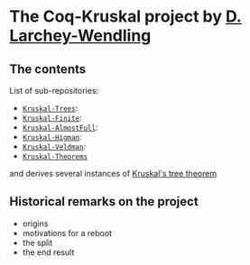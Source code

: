 # The Coq-Kruskal project by [D. Larchey-Wendling](https://members.loria.fr/DLarchey/files)

## The contents

List of sub-repositories:
- [`Kruskal-Trees`](https://github.com/DmxLarchey/Kruskal-Trees):
- [`Kruskal-Finite`](https://github.com/DmxLarchey/Kruskal-Finite):
- [`Kruskal-AlmostFull`](https://github.com/DmxLarchey/Kruskal-AlmostFull):
- [`Kruskal-Higman`](https://github.com/DmxLarchey/Kruskal-Higman):
- [`Kruskal-Veldman`](https://github.com/DmxLarchey/Kruskal-Veldman):
- [`Kruskal-Theorems`](https://github.com/DmxLarchey/Kruskal-Theorems)

and derives several instances of [Kruskal's tree theorem](https://en.wikipedia.org/wiki/Kruskal%27s_tree_theorem)

## Historical remarks on the project

- origins
- motivations for a reboot
- the split
- the end result
